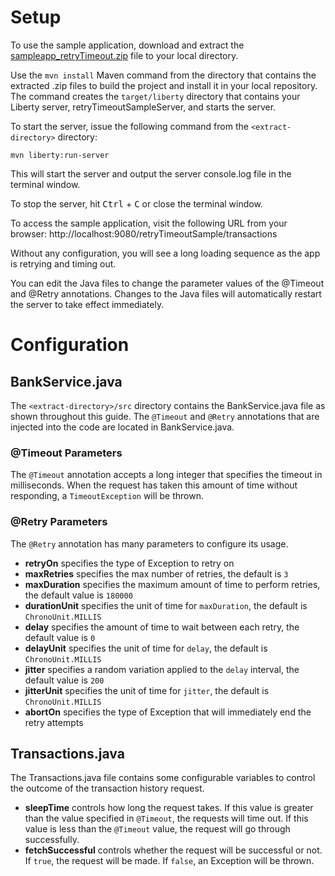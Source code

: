 # Setup

To use the sample application, download and extract the [sampleapp_retryTimeout.zip](https://github.com/OpenLiberty/iguide-retry-timeout/raw/master/finish/sampleapp_retryTimeout.zip) file to your local directory.

Use the `mvn install` Maven command from the directory that contains the extracted .zip files 
to build the project and install it in your local repository. The command creates the 
`target/liberty` directory that contains your Liberty server, retryTimeoutSampleServer, and starts 
the server.

To start the server, issue the following command from the
`<extract-directory>` directory:

    mvn liberty:run-server

This will start the server and output the server console.log file in the terminal window.

To stop the server, hit <kbd>Ctrl</kbd> + <kbd>C</kbd> or close the terminal window.

To access the sample application, visit the following URL from your browser:
    http://localhost:9080/retryTimeoutSample/transactions

Without any configuration, you will see a long loading sequence as the app is retrying and timing out.

You can edit the Java files to change the parameter values of the @Timeout and @Retry annotations.
Changes to the Java files will automatically restart the server to take effect immediately.

# Configuration
## BankService.java
The `<extract-directory>/src` directory contains the BankService.java file as shown throughout this guide. 
The `@Timeout` and `@Retry` annotations that are injected into the code are located in BankService.java.
### @Timeout Parameters
The `@Timeout` annotation accepts a long integer that specifies the timeout in milliseconds. When the request has taken this amount of time without responding, a `TimeoutException` will be thrown.

### @Retry Parameters
The `@Retry` annotation has many parameters to configure its usage.
* **retryOn** specifies the type of Exception to retry on
* **maxRetries** specifies the max number of retries, the default is `3`
* **maxDuration** specifies the maximum amount of time to perform retries, the default value is `180000`
* **durationUnit** specifies the unit of time for `maxDuration`, the default is `ChronoUnit.MILLIS`
* **delay** specifies the amount of time to wait between each retry, the default value is `0`
* **delayUnit** specifies the unit of time for `delay`, the default is `ChronoUnit.MILLIS`
* **jitter** specifies a random variation applied to the `delay` interval, the default value is `200`
* **jitterUnit** specifies the unit of time for `jitter`, the default is `ChronoUnit.MILLIS`
* **abortOn** specifies the type of Exception that will immediately end the retry attempts

## Transactions.java
The Transactions.java file contains some configurable variables to control the outcome of the transaction history request.
* **sleepTime** controls how long the request takes. If this value is greater than the value specified in `@Timeout`, the requests will time out. If this value is less than the `@Timeout` value, the request will go through successfully.
* **fetchSuccessful** controls whether the request will be successful or not. If `true`, the request will be made. If `false`, an Exception will be thrown.
